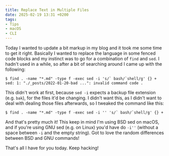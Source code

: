 ```yaml
---
title: Replace Text in Multiple Files
date: 2025-02-19 13:31 +0200
tags:
- Tips
- macOS
- CLI
---
```


Today I wanted to update a bit markup in my blog and it took me some time
to get it right. Basically I wanted to replace the language in some fenced
code blocks and my instinct was to go for a combination of `find` and `sed`.
I hadn't used in a while, so after a bit of searching around I came up with
the following:

```console
$ find . -name "*.md" -type f -exec sed -i 's/` bash/`shell/g' {} +
sed: 1: "./_posts/2022-01-20-bad ...": invalid command code .
```

This didn't work at first, because `sed -i` expects a backup file extension (e.g. `bak`),
for the files it'd be changing. I didn't want this, as I didn't want to deal with dealing those files afterwards,
so I tweaked the command like this:

```console
$ find . -name "*.md" -type f -exec sed -i '' 's/` bash/`shell/g' {} +
```

And that's pretty much it! This keep in mind I'm using BSD sed on macOS, and if you're
using GNU sed (e.g. on Linux) you'd have do `-i''` (without a space between `-i` and the empty string).
Got to love the random differences between BSD and GNU commands!

That's all I have for you today. Keep hacking!
